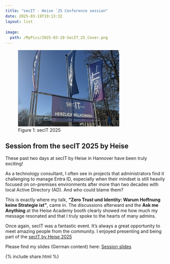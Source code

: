 ```yaml
---
title: "secIT - Heise ´25 Conference session"
date: 2025-03-19T19:13:32
layout: list

image:
  path: /MyPics/2025-03-19-SecIT_25_Cover.png
---
```


<figure>
  <img src="/MyPics/2025-03-19-SecIT_25_Cover.png" style="width:75%">
  <figcaption>Figure 1: secIT 2025</figcaption>
</figure>

## Session from the secIT 2025 by Heise

These past two days at secIT by Heise in Hannover have been truly exciting!

As a technology consultant, I often see in projects that administrators find it challenging to manage Entra ID, especially when their mindset is still heavily focused on on-premises environments after more than two decades with local Active Directory (AD). And who could blame them?

This is exactly where my talk, **“Zero Trust und Identity: Warum Hoffnung keine Strategie ist”**, came in. The discussions afterward and the **Ask me Anything** at the Heise Academy booth clearly showed me how much my message resonated and that I truly spoke to the hearts of many admins.

Once again, secIT was a fantastic event. It’s always a great opportunity to meet amazing people from the community.
I enjoyed presenting and being part of the [secIT by Heise 2025](https://secit-heise.de/)

Please find my slides (German content)  here: [Session slides](/MySlides/20250319_SecIT_2.0.pdf)

{% include  share.html %}